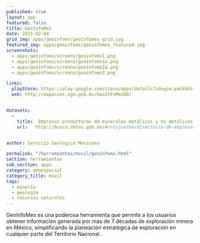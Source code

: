 ```yaml
---
published: true
layout: app
featured: false
title: GeoInfoMex
date: 2015-02-04
grid_img: apps/geoinfomx/geoinfomex_grid.jpg
featured_img: apps/geoinfomx/geoinfomex_featured.jpg
screenshots:
  - apps/geoinfomx/screens/geoinfomx1.png
  - apps/geoinfomx/screens/geoinfomx1a.png
  - apps/geoinfomx/screens/geoinfomx2a.png
  - apps/geoinfomx/screens/geoinfomx3.png

links:
  playStore: https://play.google.com/store/apps/details?id=gim.pack&hl=es_419
  web: http://mapasims.sgm.gob.mx/GeoInfoMexDB/


datasets:
  -
    title:  Empresas productoras de minerales metálicos y no metálicos
    url:   http://busca.datos.gob.mx/#/conjuntos/directorio-de-empresas-productoras-de-metalicos-y-no-metalicos-embajadas-instituciones-superior


author: Servicio Geológico Mexicano

permalink: "/herramientas/movil/geoinfomx.html"
section: herramientas
sub_section: apps
category: geoespacial
category_title: movil
tags:
  - minería
  - geología
  - recursos naturales
---
```


GeoInfoMex es una poderosa herramienta que permite a los usuarios obtener información generada por más de 7 décadas de exploración minera en México, simplificando la planeación estratégica de exploración en cualquier parte del Territorio Nacional.
